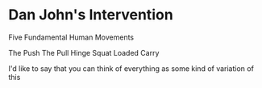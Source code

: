 # Dan John's Intervention

Five Fundamental Human Movements

The Push
The Pull
Hinge 
Squat
Loaded Carry

I'd like to say that you can think of everything as some kind of variation of this